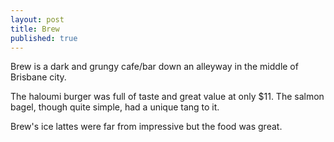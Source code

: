 ```yaml
---
layout: post
title: Brew
published: true
---
```

Brew is a dark and grungy cafe/bar down an alleyway in the middle of Brisbane city.

The haloumi burger was full of taste and great value at only $11. The salmon bagel, though quite simple, had a unique tang to it.

Brew's ice lattes were far from impressive but the food was great.
